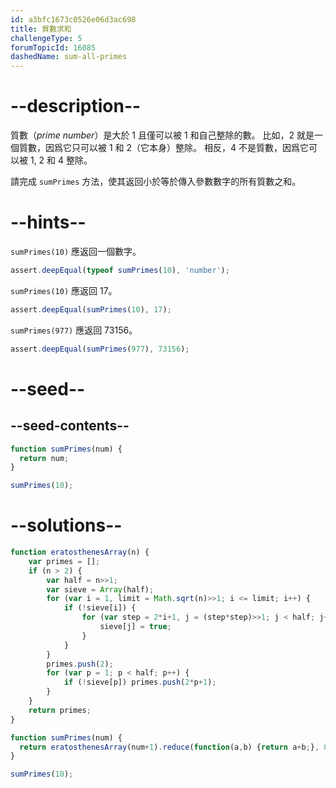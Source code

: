 ```yaml
---
id: a3bfc1673c0526e06d3ac698
title: 質數求和
challengeType: 5
forumTopicId: 16085
dashedName: sum-all-primes
---
```


# --description--

質數（<dfn>prime number</dfn>）是大於 1 且僅可以被 1 和自己整除的數。 比如，2 就是一個質數，因爲它只可以被 1 和 2（它本身）整除。 相反，4 不是質數，因爲它可以被 1, 2 和 4 整除。

請完成 `sumPrimes` 方法，使其返回小於等於傳入參數數字的所有質數之和。

# --hints--

`sumPrimes(10)` 應返回一個數字。

```js
assert.deepEqual(typeof sumPrimes(10), 'number');
```

`sumPrimes(10)` 應返回 17。

```js
assert.deepEqual(sumPrimes(10), 17);
```

`sumPrimes(977)` 應返回 73156。

```js
assert.deepEqual(sumPrimes(977), 73156);
```

# --seed--

## --seed-contents--

```js
function sumPrimes(num) {
  return num;
}

sumPrimes(10);
```

# --solutions--

```js
function eratosthenesArray(n) {
    var primes = [];
    if (n > 2) {
        var half = n>>1;
        var sieve = Array(half);
        for (var i = 1, limit = Math.sqrt(n)>>1; i <= limit; i++) {
            if (!sieve[i]) {
                for (var step = 2*i+1, j = (step*step)>>1; j < half; j+=step) {
                    sieve[j] = true;
                }
            }
        }
        primes.push(2);
        for (var p = 1; p < half; p++) {
            if (!sieve[p]) primes.push(2*p+1);
        }
    }
    return primes;
}

function sumPrimes(num) {
  return eratosthenesArray(num+1).reduce(function(a,b) {return a+b;}, 0);
}

sumPrimes(10);
```
